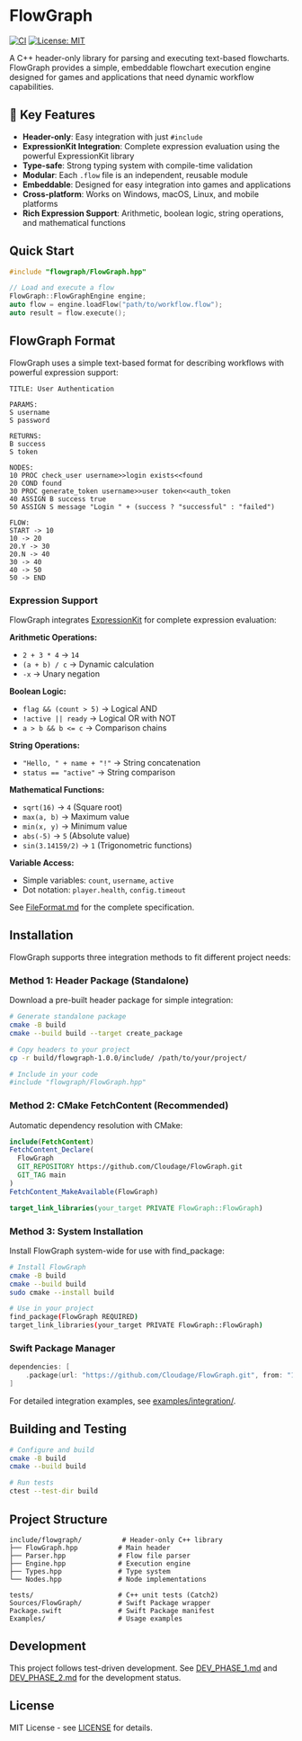 # FlowGraph

[![CI](https://github.com/Cloudage/FlowGraph/actions/workflows/ci.yml/badge.svg)](https://github.com/Cloudage/FlowGraph/actions/workflows/ci.yml)
[![License: MIT](https://img.shields.io/badge/License-MIT-yellow.svg)](https://opensource.org/licenses/MIT)

A C++ header-only library for parsing and executing text-based flowcharts. FlowGraph provides a simple, embeddable flowchart execution engine designed for games and applications that need dynamic workflow capabilities.

## 🚀 Key Features

- **Header-only**: Easy integration with just `#include`
- **ExpressionKit Integration**: Complete expression evaluation using the powerful ExpressionKit library
- **Type-safe**: Strong typing system with compile-time validation
- **Modular**: Each `.flow` file is an independent, reusable module
- **Embeddable**: Designed for easy integration into games and applications
- **Cross-platform**: Works on Windows, macOS, Linux, and mobile platforms
- **Rich Expression Support**: Arithmetic, boolean logic, string operations, and mathematical functions

## Quick Start

```cpp
#include "flowgraph/FlowGraph.hpp"

// Load and execute a flow
FlowGraph::FlowGraphEngine engine;
auto flow = engine.loadFlow("path/to/workflow.flow");
auto result = flow.execute();
```

## FlowGraph Format

FlowGraph uses a simple text-based format for describing workflows with powerful expression support:

```
TITLE: User Authentication

PARAMS:
S username
S password

RETURNS:
B success
S token

NODES:
10 PROC check_user username>>login exists<<found
20 COND found
30 PROC generate_token username>>user token<<auth_token
40 ASSIGN B success true
50 ASSIGN S message "Login " + (success ? "successful" : "failed")

FLOW:
START -> 10
10 -> 20
20.Y -> 30
20.N -> 40
30 -> 40
40 -> 50
50 -> END
```

### Expression Support

FlowGraph integrates [ExpressionKit](https://github.com/Cloudage/ExpressionKit) for complete expression evaluation:

**Arithmetic Operations:**
- `2 + 3 * 4` → `14`
- `(a + b) / c` → Dynamic calculation
- `-x` → Unary negation

**Boolean Logic:**
- `flag && (count > 5)` → Logical AND
- `!active || ready` → Logical OR with NOT
- `a > b && b <= c` → Comparison chains

**String Operations:**
- `"Hello, " + name + "!"` → String concatenation
- `status == "active"` → String comparison

**Mathematical Functions:**
- `sqrt(16)` → `4` (Square root)
- `max(a, b)` → Maximum value
- `min(x, y)` → Minimum value
- `abs(-5)` → `5` (Absolute value)
- `sin(3.14159/2)` → `1` (Trigonometric functions)

**Variable Access:**
- Simple variables: `count`, `username`, `active`
- Dot notation: `player.health`, `config.timeout`

See [FileFormat.md](FileFormat.md) for the complete specification.

## Installation

FlowGraph supports three integration methods to fit different project needs:

### Method 1: Header Package (Standalone)

Download a pre-built header package for simple integration:

```bash
# Generate standalone package
cmake -B build
cmake --build build --target create_package

# Copy headers to your project
cp -r build/flowgraph-1.0.0/include/ /path/to/your/project/

# Include in your code
#include "flowgraph/FlowGraph.hpp"
```

### Method 2: CMake FetchContent (Recommended)

Automatic dependency resolution with CMake:

```cmake
include(FetchContent)
FetchContent_Declare(
  FlowGraph
  GIT_REPOSITORY https://github.com/Cloudage/FlowGraph.git
  GIT_TAG main
)
FetchContent_MakeAvailable(FlowGraph)

target_link_libraries(your_target PRIVATE FlowGraph::FlowGraph)
```

### Method 3: System Installation

Install FlowGraph system-wide for use with find_package:

```bash
# Install FlowGraph
cmake -B build
cmake --build build
sudo cmake --install build

# Use in your project
find_package(FlowGraph REQUIRED)
target_link_libraries(your_target PRIVATE FlowGraph::FlowGraph)
```

### Swift Package Manager

```swift
dependencies: [
    .package(url: "https://github.com/Cloudage/FlowGraph.git", from: "1.0.0")
]
```

For detailed integration examples, see [examples/integration/](examples/integration/).

## Building and Testing

```bash
# Configure and build
cmake -B build
cmake --build build

# Run tests
ctest --test-dir build
```

## Project Structure

```
include/flowgraph/          # Header-only C++ library
├── FlowGraph.hpp          # Main header
├── Parser.hpp             # Flow file parser
├── Engine.hpp             # Execution engine
├── Types.hpp              # Type system
└── Nodes.hpp              # Node implementations

tests/                     # C++ unit tests (Catch2)
Sources/FlowGraph/         # Swift Package wrapper
Package.swift              # Swift Package manifest
Examples/                  # Usage examples
```

## Development

This project follows test-driven development. See [DEV_PHASE_1.md](DEV_PHASE_1.md) and [DEV_PHASE_2.md](DEV_PHASE_2.md) for the development status.

## License

MIT License - see [LICENSE](LICENSE) for details.
